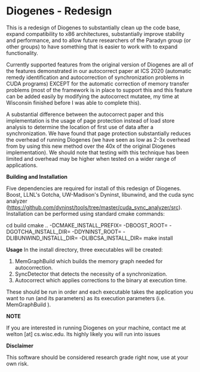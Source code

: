 # Diogenes - Redesign

This is a redesign of Diogenes to substantially clean up the code base, expand compatibility to x86 architectures, substantially improve stability and performance, and to allow future researchers of the Paradyn group (or other groups) to have something that is easier to work with to expand functionality. 

Currently supported features from the original version of Diogenes are all of the features demonstrated in our autocorrect paper at ICS 2020 (automatic remedy identification and autocorrection of synchronization problems in CUDA programs) EXCEPT for the automatic correction of memory transfer problems (most of the framework is in place to support this and this feature can be added easily by modifying the autocorrect mutatee, my time at Wisconsin finished before I was able to complete this). 

A substantial difference between the autocorrect paper and this implementation is the usage of page protection instead of load store analysis to determine the location of first use of data after a synchronization. We have found that  page protection substantially reduces the overhead of running Diogenes (we have seen as low as 2-3x overhead from by using this new method over the 40x of the original Diogenes implementation). We should note that testing with this technique has been limited and overhead may be higher when tested on a wider range of applications. 

**Building and Installation**

Five dependencies are required for install of this redesign of Diogenes. Boost, LLNL's Gotcha, UW-Madison's Dyninst, libunwind, and the cuda sync analyzer (https://github.com/dyninst/tools/tree/master/cuda_sync_analyzer/src). Installation can be performed using standard cmake commands:

cd build
cmake ..  -DCMAKE_INSTALL_PREFIX= -DBOOST_ROOT= -DGOTCHA_INSTALL_DIR= -DDYNINST_ROOT= -DLIBUNWIND_INSTALL_DIR= -DLIBCSA_INSTALL_DIR=
make install

**Usage**
In the install directory, three executables will be created:

1. MemGraphBuild which builds the memory graph needed for autocorrection. 
2. SyncDetector that detects the necessity of a synchronization. 
3. Autocorrect which applies corrections to the binary at execution time. 

These should be run in order and each executable takes the application you want to run (and its parameters) as its execution parameters (i.e. MemGraphBuild <application name> <application parameters>).

**NOTE**

If you are interested in running Diogenes on your machine, contact me at welton [at] cs.wisc.edu. Its highly likely you will run into issues 

**Disclaimer**

This software should be considered research grade right now, use at your own risk. 
